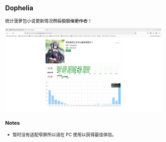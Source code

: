 ## Dophelia

统计菠萝包小说更新情况~~然后狠狠催更作者~~！

![screenshot](./docs/screenshot.png)

### Notes

- 暂时没有适配窄屏所以请在 PC 使用以获得最佳体验。
